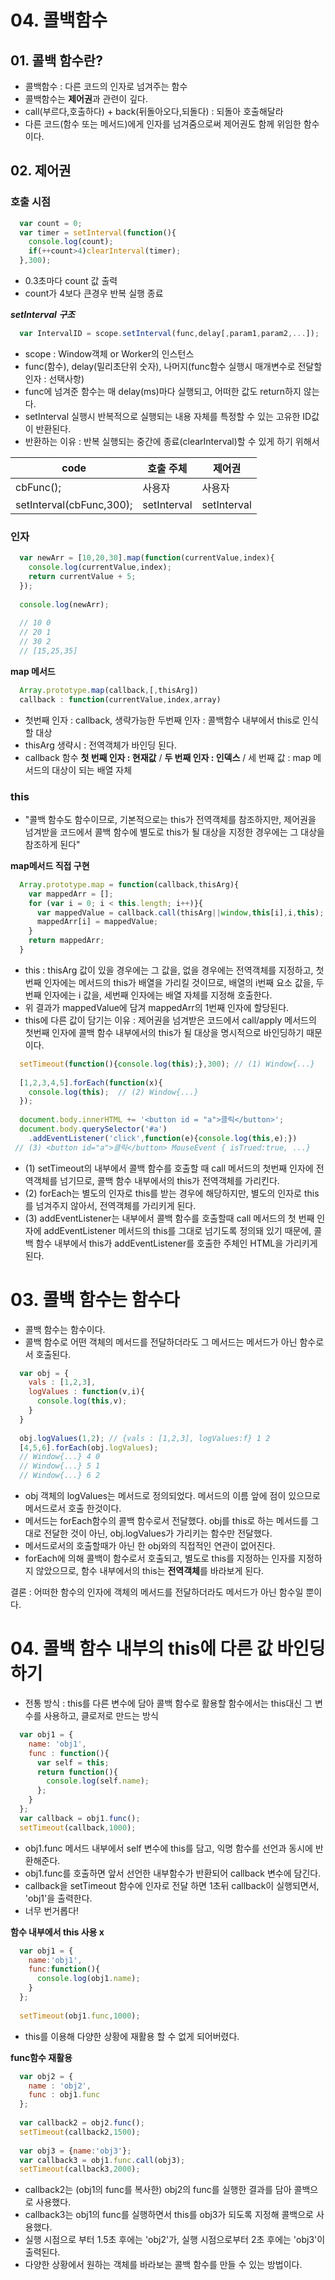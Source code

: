 # 04. 콜백함수 

## 01. 콜백 함수란?

- 콜백함수 : 다른 코드의 인자로 넘겨주는 함수
- 콜백함수는 **제어권**과 관련이 깊다.
- call(부르다,호출하다) + back(뒤돌아오다,되돌다) : 되돌아 호출해달라
- 다른 코드(함수 또는 메서드)에게 인자를 넘겨줌으로써 제어권도 함께 위임한 함수이다.

## 02. 제어권

### 호출 시점

```javascript
  var count = 0;
  var timer = setInterval(function(){
    console.log(count);
    if(++count>4)clearInterval(timer);
  },300);
```
- 0.3초마다 count 값 출력
- count가 4보다 큰경우 반복 실행 종료

***setInterval 구조***
```javascript
  var IntervalID = scope.setInterval(func,delay[,param1,param2,...]);
```
- scope : Window객체 or Worker의 인스턴스
- func(함수), delay(밀리초단위 숫자), 나머지(func함수 실행시 매개변수로 전달할 인자 : 선택사항)
- func에 넘겨준 함수는 매 delay(ms)마다 실행되고, 어떠한 값도 return하지 않는다.
- setInterval 실행시 반복적으로 실행되는 내용 자체를 특정할 수 있는 고유한 ID값이 반환된다.
- 반환하는 이유 : 반복 실행되는 중간에 종료(clearInterval)할 수 있게 하기 위해서

|code|호출 주체|제어권|
|----|------|-----|
|cbFunc();|사용자|사용자|
|setInterval(cbFunc,300);|setInterval|setInterval|


### 인자

```javascript
  var newArr = [10,20,30].map(function(currentValue,index){
    console.log(currentValue,index);
    return currentValue + 5;
  });
  
  console.log(newArr);
  
  // 10 0
  // 20 1
  // 30 2
  // [15,25,35]
```

**map 메서드**

```javascript
  Array.prototype.map(callback,[,thisArg])
  callback : function(currentValue,index,array)
```
- 첫번째 인자 : callback, 생략가능한 두번째 인자 : 콜백함수 내부에서 this로 인식할 대상
- thisArg 생략시 : 전역객체가 바인딩 된다.
- callback 함수 **첫 번째 인자 : 현재값** / **두 번째 인자 : 인덱스** / 세 번째 값 : map 메서드의 대상이 되는 배열 자체


### this 

- "콜백 함수도 함수이므로, 기본적으로는 this가 전역객체를 참조하지만, 제어권을 넘겨받을 코드에서 콜백 함수에 별도로 this가 될 대상을 지정한 경우에는 그 대상을 참조하게 된다"

**map메서드 직접 구현**

```javascript
  Array.prototype.map = function(callback,thisArg){
    var mappedArr = [];
    for (var i = 0; i < this.length; i++)}{
      var mappedValue = callback.call(thisArg||window,this[i],i,this);
      mappedArr[i] = mappedValue;
    }
    return mappedArr;
  }
```
- this : thisArg 값이 있을 경우에는 그 값을, 없을 경우에는 전역객체를 지정하고, 첫 번째 인자에는 메서드의 this가 배열을 가리킬 것이므로, 배열의 i번째 요소 값을, 두 번째 인자에는 i 값을, 세번째 인자에는
배열 자체를 지정해 호출한다.
- 위 결과가 mappedValue에 담겨 mappedArr의 1번째 인자에 할당된다.
- this에 다른 값이 담기는 이유 : 제어권을 넘겨받은 코드에서 call/apply 메서드의 첫번째 인자에 콜백 함수 내부에서의 this가 될 대상을 명시적으로 바인딩하기 때문이다.


```javascript
  setTimeout(function(){console.log(this);},300); // (1) Window{...}
  
  [1,2,3,4,5].forEach(function(x){
    console.log(this);  // (2) Window{...}
  });
  
  document.body.innerHTML += '<button id = "a">클릭</button>';
  document.body.querySelector('#a')
    .addEventListener('click',function(e){console.log(this,e);})
 // (3) <button id="a">클릭</button> MouseEvent { isTrued:true, ...}
```
- (1) setTimeout의 내부에서 콜백 함수를 호출할 때 call 메서드의 첫번째 인자에 전역객체를 넘기므로, 콜백 함수 내부에서의 this가 전역객체를 가리킨다.
- (2) forEach는 별도의 인자로 this를 받는 경우에 해당하지만, 별도의 인자로 this를 넘겨주지 않아서, 전역객체를 가리키게 된다.
- (3) addEventListener는 내부에서 콜백 함수를 호출할때 call 메서드의 첫 번째 인자에 addEventListener 메서드의 this를 그대로 넘기도록 정의돼 있기 때문에, 콜백 함수 내부에서 this가
addEventListener를 호출한 주체인 HTML을 가리키게 된다.

# 03. 콜백 함수는 함수다

- 콜백 함수는 함수이다.
- 콜백 함수로 어떤 객체의 메서드를 전달하더라도 그 메서드는 메서드가 아닌 함수로서 호출된다.

```javascript
  var obj = {
    vals : [1,2,3],
    logValues : function(v,i){
      console.log(this,v);
    }
  }
  
  obj.logValues(1,2); // {vals : [1,2,3], logValues:f} 1 2
  [4,5,6].forEach(obj.logValues);
  // Window{...} 4 0
  // Window{...} 5 1
  // Window{...} 6 2
```

- obj 객체의 logValues는 메서드로 정의되었다. 메서드의 이름 앞에 점이 있으므로 메서드로서 호출 한것이다.
- 메서드는 forEach함수의 콜백 함수로서 전달했다. obj를 this로 하는 메서드를 그대로 전달한 것이 아닌, obj.logValues가 가리키는 함수만 전달했다.
- 메서드로서의 호출할때가 아닌 한 obj와의 직접적인 연관이 없어진다.
- forEach에 의해 콜백이 함수로서 호출되고, 별도로 this를 지정하는 인자를 지정하지 않았으므로, 함수 내부에서의 this는 **전역객체**를 바라보게 된다.

결론 : 어떠한 함수의 인자에 객체의 메서드를 전달하더라도 메서드가 아닌 함수일 뿐이다.

# 04. 콜백 함수 내부의 this에 다른 값 바인딩하기

- 전통 방식 : this를 다른 변수에 담아 콜백 함수로 활용할 함수에서는 this대신 그 변수를 사용하고, 클로저로 만드는 방식

```javascript
  var obj1 = {
    name: 'obj1',
    func : function(){
      var self = this;
      return function(){
        console.log(self.name);
      };
    }
  };
  var callback = obj1.func();
  setTimeout(callback,1000);
```

- obj1.func 메서드 내부에서 self 변수에 this를 담고, 익명 함수를 선언과 동시에 반환해준다.
- obj1.func를 호출하면 앞서 선언한 내부함수가 반환되어 callback 변수에 담긴다.
- callback을 setTimeout 함수에 인자로 전달 하면 1초뒤 callback이 실행되면서, 'obj1'을 출력한다.
- 너무 번거롭다!


**함수 내부에서 this 사용 x**
```javascript
  var obj1 = {
    name:'obj1',
    func:function(){
      console.log(obj1.name);
    }
  };
  
  setTimeout(obj1.func,1000);
```
- this를 이용해 다양한 상황에 재활용 할 수 없게 되어버렸다.

**func함수 재활용**

```javascript
  var obj2 = {
    name : 'obj2',
    func : obj1.func
  };
  
  var callback2 = obj2.func();
  setTimeout(callback2,1500);
  
  var obj3 = {name:'obj3'};
  var callback3 = obj1.func.call(obj3);
  setTimeout(callback3,2000);
```

- callback2는 (obj1의 func를 복사한) obj2의 func를 실행한 결과를 담아 콜백으로 사용했다.
- callback3는 obj1의 func를 실행하면서 this를 obj3가 되도록 지정해 콜백으로 사용했다.
- 실행 시점으로 부터 1.5초 후에는 'obj2'가, 실행 시점으로부터 2초 후에는 'obj3'이 출력된다.
- 다양한 상황에서 원하는 객체를 바라보는 콜백 함수를 만들 수 있는 방법이다.

